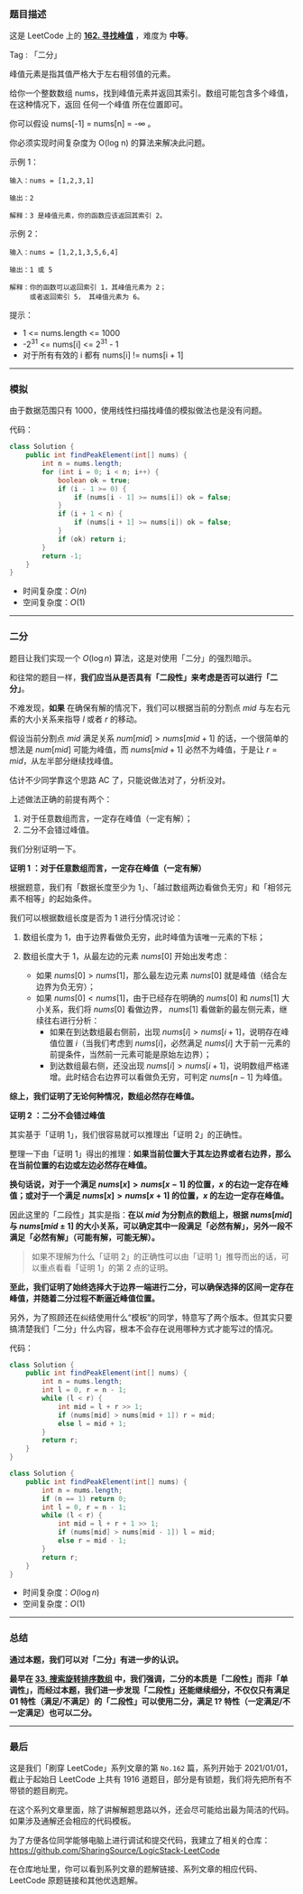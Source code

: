 ### 题目描述

这是 LeetCode 上的 **[162. 寻找峰值](https://leetcode-cn.com/problems/find-peak-element/solution/gong-shui-san-xie-noxiang-xin-ke-xue-xi-qva7v/)** ，难度为 **中等**。

Tag : 「二分」

峰值元素是指其值严格大于左右相邻值的元素。

给你一个整数数组 nums，找到峰值元素并返回其索引。数组可能包含多个峰值，在这种情况下，返回 任何一个峰值 所在位置即可。

你可以假设 nums[-1] = nums[n] = -∞ 。

你必须实现时间复杂度为 O(log n) 的算法来解决此问题。

示例 1：
```
输入：nums = [1,2,3,1]

输出：2

解释：3 是峰值元素，你的函数应该返回其索引 2。
```
示例 2：
```
输入：nums = [1,2,1,3,5,6,4]

输出：1 或 5 

解释：你的函数可以返回索引 1，其峰值元素为 2；
     或者返回索引 5， 其峰值元素为 6。
```


提示：
* 1 <= nums.length <= 1000
* -$2^{31}$ <= nums[i] <= $2^{31}$ - 1
* 对于所有有效的 i 都有 nums[i] != nums[i + 1]

---

### 模拟

由于数据范围只有 $1000$，使用线性扫描找峰值的模拟做法也是没有问题。

代码：
```Java
class Solution {
    public int findPeakElement(int[] nums) {
        int n = nums.length;
        for (int i = 0; i < n; i++) {
            boolean ok = true;
            if (i - 1 >= 0) {
                if (nums[i - 1] >= nums[i]) ok = false;
            }
            if (i + 1 < n) {
                if (nums[i + 1] >= nums[i]) ok = false;
            }
            if (ok) return i;
        }
        return -1;
    }
}
```
* 时间复杂度：$O(n)$
* 空间复杂度：$O(1)$

---

### 二分

题目让我们实现一个 $O(\log{n})$ 算法，这是对使用「二分」的强烈暗示。

和往常的题目一样，**我们应当从是否具有「二段性」来考虑是否可以进行「二分」**。

不难发现，**如果** 在确保有解的情况下，我们可以根据当前的分割点 $mid$ 与左右元素的大小关系来指导 $l$ 或者 $r$ 的移动。

假设当前分割点 $mid$ 满足关系 $num[mid] > nums[mid + 1]$ 的话，一个很简单的想法是 $num[mid]$ 可能为峰值，而 $nums[mid + 1]$ 必然不为峰值，于是让 $r = mid$，从左半部分继续找峰值。

估计不少同学靠这个思路 AC 了，只能说做法对了，分析没对。

上述做法正确的前提有两个：

1. 对于任意数组而言，一定存在峰值（一定有解）；
2. 二分不会错过峰值。

我们分别证明一下。

**证明 $1$ ：对于任意数组而言，一定存在峰值（一定有解）**

根据题意，我们有「数据长度至少为 $1$」、「越过数组两边看做负无穷」和「相邻元素不相等」的起始条件。

我们可以根据数组长度是否为 $1$ 进行分情况讨论：

1. 数组长度为 $1$，由于边界看做负无穷，此时峰值为该唯一元素的下标；

2. 数组长度大于 $1$，从最左边的元素 $nums[0]$ 开始出发考虑：
    * 如果 $nums[0] > nums[1]$，那么最左边元素 $nums[0]$ 就是峰值（结合左边界为负无穷）；
    * 如果 $nums[0] < nums[1]$，由于已经存在明确的 $nums[0]$ 和 $nums[1]$ 大小关系，我们将 $nums[0]$ 看做边界， $nums[1]$ 看做新的最左侧元素，继续往右进行分析：
        * 如果在到达数组最右侧前，出现 $nums[i] > nums[i + 1]$，说明存在峰值位置 $i$（当我们考虑到 $nums[i]$，必然满足 $nums[i]$ 大于前一元素的前提条件，当然前一元素可能是原始左边界）；
        * 到达数组最右侧，还没出现 $nums[i] > nums[i + 1]$，说明数组严格递增。此时结合右边界可以看做负无穷，可判定 $nums[n - 1]$ 为峰值。

**综上，我们证明了无论何种情况，数组必然存在峰值。**

**证明 $2$ ：二分不会错过峰值**

其实基于「证明 $1$」，我们很容易就可以推理出「证明 $2$」的正确性。

整理一下由「证明 $1$」得出的推理：**如果当前位置大于其左边界或者右边界，那么在当前位置的右边或左边必然存在峰值。**

**换句话说，对于一个满足 $nums[x] > nums[x - 1]$ 的位置，$x$ 的右边一定存在峰值；或对于一个满足 $nums[x] > nums[x + 1]$ 的位置，$x$ 的左边一定存在峰值。**

因此这里的「二段性」其实是指：**在以 $mid$ 为分割点的数组上，根据 $nums[mid]$ 与 $nums[mid \pm 1]$ 的大小关系，可以确定其中一段满足「必然有解」，另外一段不满足「必然有解」（可能有解，可能无解）。**

> 如果不理解为什么「证明 $2$」的正确性可以由「证明 $1$」推导而出的话，可以重点看看「证明 $1$」的第 $2$ 点的证明。

**至此，我们证明了始终选择大于边界一端进行二分，可以确保选择的区间一定存在峰值，并随着二分过程不断逼近峰值位置。**

另外，为了照顾还在纠结使用什么“模板”的同学，特意写了两个版本。但其实只要搞清楚我们「二分」什么内容，根本不会存在说用哪种方式才能写过的情况。

代码：
```Java
class Solution {
    public int findPeakElement(int[] nums) {
        int n = nums.length;
        int l = 0, r = n - 1;
        while (l < r) {
            int mid = l + r >> 1;
            if (nums[mid] > nums[mid + 1]) r = mid;
            else l = mid + 1;
        }
        return r;
    }
}
```

```Java
class Solution {
    public int findPeakElement(int[] nums) {
        int n = nums.length;
        if (n == 1) return 0;
        int l = 0, r = n - 1;
        while (l < r) {
            int mid = l + r + 1 >> 1;
            if (nums[mid] > nums[mid - 1]) l = mid;
            else r = mid - 1;
        }
        return r;
    }
}
```
* 时间复杂度：$O(\log{n})$
* 空间复杂度：$O(1)$

---

### 总结

**通过本题，我们可以对「二分」有进一步的认识。**

**最早在 [33. 搜索旋转排序数组](https://mp.weixin.qq.com/s?__biz=MzU4NDE3MTEyMA==&mid=2247485864&idx=1&sn=e5482b2cf55962cd0c5384698d4d0fde&chksm=fd9ca2b7caeb2ba152ef1b900dce805ccfc73cf2a1595fa62eba8a6c5c5212d2d5b3e9f752ba&token=1232059512&lang=zh_CN#rd) 中，我们强调，二分的本质是「二段性」而非「单调性」，而经过本题，我们进一步发现「二段性」还能继续细分，不仅仅只有满足 $01$ 特性（满足/不满足）的「二段性」可以使用二分，满足 $1?$ 特性（一定满足/不一定满足）也可以二分。**

---

### 最后

这是我们「刷穿 LeetCode」系列文章的第 `No.162` 篇，系列开始于 2021/01/01，截止于起始日 LeetCode 上共有 1916 道题目，部分是有锁题，我们将先把所有不带锁的题目刷完。

在这个系列文章里面，除了讲解解题思路以外，还会尽可能给出最为简洁的代码。如果涉及通解还会相应的代码模板。

为了方便各位同学能够电脑上进行调试和提交代码，我建立了相关的仓库：https://github.com/SharingSource/LogicStack-LeetCode

在仓库地址里，你可以看到系列文章的题解链接、系列文章的相应代码、LeetCode 原题链接和其他优选题解。

